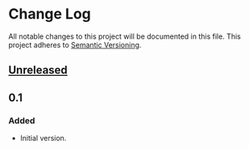 # Change Log
All notable changes to this project will be documented in this file.
This project adheres to [Semantic Versioning](http://semver.org/).

## [Unreleased]

## 0.1
### Added
- Initial version.

[Unreleased]: https://github.com/aperezdc/lua-wcwidth/compare/v0.1...HEAD
